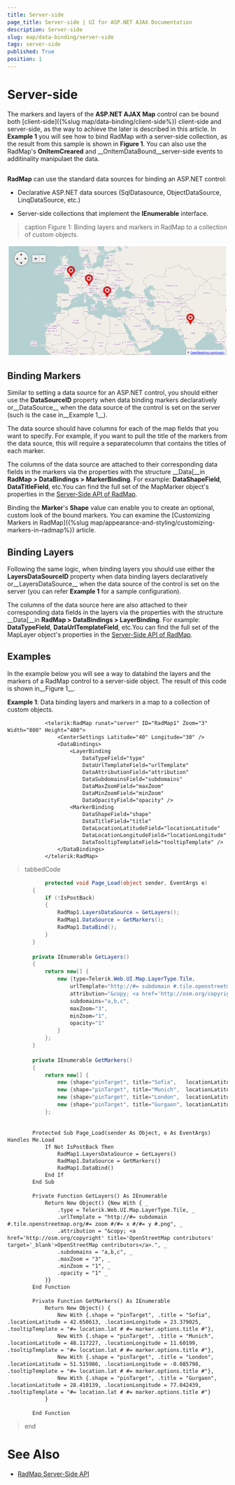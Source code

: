 ```yaml
---
title: Server-side
page_title: Server-side | UI for ASP.NET AJAX Documentation
description: Server-side
slug: map/data-binding/server-side
tags: server-side
published: True
position: 1
---
```


# Server-side



The markers and layers of the __ASP.NET AJAX Map__ control can be bound both	[client-side]({%slug map/data-binding/client-side%}) client-side and server-side, as the way to achieve the later is described in this article.	In __Example 1__ you will see how to bind RadMap with a server-side collection, as the result from this sample is shown in __Figure 1__.	You can also use the RadMap's __OnItemCreared__ and __OnItemDataBound__server-side events to additinality manipulaet the data.

## 

__RadMap__ can use the standard data sources for binding an ASP.NET control:

* Declarative ASP.NET data sources (SqlDatasource, ObjectDataSource, LinqDataSource, etc.)

* Server-side collections that implement the __IEnumerable__ interface.
>caption Figure 1: Binding layers and markers in RadMap to a collection of custom objects.

![map-server-side-binding](images/map-server-side-binding.png)

## Binding Markers

Similar to setting a data source for an ASP.NET control, you should either use the __DataSourceID__ property when data binding markers declaratively or__DataSource__ when the data source of the control is set on the server (such is the case in__Example 1__).

The data source should have columns for each of the map fields that you want to specify. For example, if you want to pull the title of the markers from the data source, this will require a separatecolumn that contains the titles of each marker.

The columns of the data source are attached to their corresponding data fields in the markers via the properties with the structure __Data[__in __RadMap > DataBindings > MarkerBinding__. For example: __DataShapeField__, __DataTitleField__, etc.You can find the full set of the MapMarker object's properties in the [Server-Side API of RadMap](http://www.telerik.com/help/aspnet-ajax/t_telerik_web_ui_radmap.html).

Binding the __Marker__'s __Shape__ value can enable you to create an optional, custom look of the bound markers. You can examine the [Customizing Markers in RadMap]({%slug map/appearance-and-styling/customizing-markers-in-radmap%}) article.

## Binding Layers

Following the same logic, when binding layers you should use either the __LayersDataSourceID__ property when data binding layers declaratively or__LayersDataSource__ when the data source of the control is set on the server (you can refer __Example 1__ for a sample configuration).

The columns of the data source here are also attached to their corresponding data fields in the layers via the properties with the structure __Data[__in __RadMap > DataBindings > LayerBinding__. For example: __DataTypeField__, __DataUrlTemplateField__, etc.You can find the full set of the MapLayer object's properties in the [Server-Side API of RadMap](http://www.telerik.com/help/aspnet-ajax/t_telerik_web_ui_radmap.html).

## Examples

In the example below you will see a way to databind the layers and the markers of a RadMap control to a server-side object. The result of this code is shown in__Figure 1__.

__Example 1__: Data binding layers and markers in a map to a collection of custom objects.

````ASPNET
			<telerik:RadMap runat="server" ID="RadMap1" Zoom="3" Width="800" Height="400">
				<CenterSettings Latitude="40" Longitude="30" />
				<DataBindings>
					<LayerBinding
						DataTypeField="type"
						DataUrlTemplateField="urlTemplate"
						DataAttributionField="attribution"
						DataSubdomainsField="subdomains"
						DataMaxZoomField="maxZoom"
						DataMinZoomField="minZoom"
						DataOpacityField="opacity" />
					<MarkerBinding
						DataShapeField="shape"
						DataTitleField="title"
						DataLocationLatitudeField="locationLatitude"
						DataLocationLongitudeField="locationLongitude"
						DataTooltipTemplateField="tooltipTemplate" />
				</DataBindings>
			</telerik:RadMap>
````



>tabbedCode

````C#
			protected void Page_Load(object sender, EventArgs e)
		{
			if (!IsPostBack)
			{
				RadMap1.LayersDataSource = GetLayers();
				RadMap1.DataSource = GetMarkers();
				RadMap1.DataBind();
			}
		}
	
		private IEnumerable GetLayers()
		{
			return new[] {
				new {type=Telerik.Web.UI.Map.LayerType.Tile,
					urlTemplate="http://#= subdomain #.tile.openstreetmap.org/#= zoom #/#= x #/#= y #.png",
					attribution="&copy; <a href='http://osm.org/copyright' title='OpenStreetMap contributors' target='_blank'>OpenStreetMap contributors</a>.",
					subdomains="a,b,c",
					maxZoom="3",
					minZoom="1",
					opacity="1"
				}
			};
		}
	
		private IEnumerable GetMarkers()
		{
			return new[] {
				new {shape="pinTarget", title="Sofia",   locationLatitude=42.650613, locationLongitude=23.379025, tooltipTemplate="#= location.lat # #= marker.options.title #"},
				new {shape="pinTarget", title="Munich",  locationLatitude=48.117227, locationLongitude=11.601990, tooltipTemplate="#= location.lat # #= marker.options.title #"},
				new {shape="pinTarget", title="London",  locationLatitude=51.515986, locationLongitude=-0.085798, tooltipTemplate="#= location.lat # #= marker.options.title #"},
				new {shape="pinTarget", title="Gurgaon", locationLatitude=28.410139, locationLongitude=77.042439, tooltipTemplate="#= location.lat # #= marker.options.title #"}
			};
	
````



````VB
		Protected Sub Page_Load(sender As Object, e As EventArgs) Handles Me.Load
			If Not IsPostBack Then
				RadMap1.LayersDataSource = GetLayers()
				RadMap1.DataSource = GetMarkers()
				RadMap1.DataBind()
			End If
		End Sub
	
		Private Function GetLayers() As IEnumerable
			Return New Object() {New With { _
				.type = Telerik.Web.UI.Map.LayerType.Tile, _
				.urlTemplate = "http://#= subdomain #.tile.openstreetmap.org/#= zoom #/#= x #/#= y #.png", _
				.attribution = "&copy; <a href='http://osm.org/copyright' title='OpenStreetMap contributors' target='_blank'>OpenStreetMap contributors</a>.", _
				.subdomains = "a,b,c", _
				.maxZoom = "3", _
				.minZoom = "1", _
				.opacity = "1" _
			}}
		End Function
	
		Private Function GetMarkers() As IEnumerable
			Return New Object() {
				New With {.shape = "pinTarget", .title = "Sofia", .locationLatitude = 42.650613, .locationLongitude = 23.379025, .tooltipTemplate = "#= location.lat # #= marker.options.title #"},
				New With {.shape = "pinTarget", .title = "Munich", .locationLatitude = 48.117227, .locationLongitude = 11.60199, .tooltipTemplate = "#= location.lat # #= marker.options.title #"},
				New With {.shape = "pinTarget", .title = "London", .locationLatitude = 51.515986, .locationLongitude = -0.085798, .tooltipTemplate = "#= location.lat # #= marker.options.title #"},
				New With {.shape = "pinTarget", .title = "Gurgaon", .locationLatitude = 28.410139, .locationLongitude = 77.042439, .tooltipTemplate = "#= location.lat # #= marker.options.title #"}
			}
	
		End Function
````


>end

# See Also

 * [RadMap Server-Side API](http://www.telerik.com/help/aspnet-ajax/t_telerik_web_ui_radmap.html)
